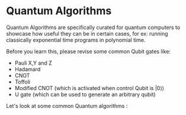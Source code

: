 # Quantum Algorithms

Quantum Algorithms are specifically curated for quantum computers to showcase how useful they can be in certain cases, for ex: running classically exponential time programs in polynomial time.

Before you learn this, please revise some common Qubit gates like:
 - Pauli X,Y and Z
 - Hadamard
 - CNOT
 - Toffoli
 - Modified CNOT (which is activated when control Qubit is |0⟩)
 - U gate (which can be used to generate an arbitrary qubit)

Let's look at some common Quantum algorithms :
 